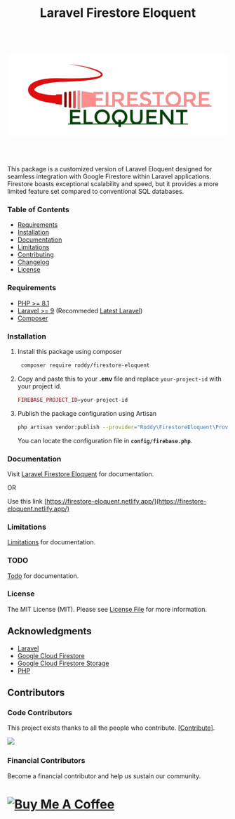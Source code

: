 <h1 align="center"> Laravel Firestore Eloquent</h1> <br>
<h1 align="center">

![Logo](img/logo.png)

</h1> <br>

This package is a customized version of Laravel Eloquent designed for seamless integration with Google Firestore within Laravel applications. Firestore boasts exceptional scalability and speed, but it provides a more limited feature set compared to conventional SQL databases.

### Table of Contents

- [Requirements](#requirements)
- [Installation](#installation)
- [Documentation](#documentation)
- [Limitations](#limitations)
- [Contributing](#contributing)
- [Changelog](#changelog)
- [License](#license)

### Requirements

- [PHP >= 8.1](https://php.net)
- [Laravel >= 9](https://laravel.com/docs/9.x) (Recommeded [Latest Laravel](https://laravel.com))
- [Composer](https://getcomposer.org/)

### Installation

1. Install this package using composer
   ```bash
    composer require roddy/firestore-eloquent
   ```
2. Copy and paste this to your **.env** file and replace `your-project-id` with your project id.

   ```php
   FIREBASE_PROJECT_ID=your-project-id
   ```

3. Publish the package configuration using Artisan
   ```bash
   php artisan vendor:publish --provider="Roddy\FirestoreEloquent\Providers\FModelProvider" --force
   ```
   You can locate the configuration file in **`config/firebase.php`**.

### Documentation

Visit [Laravel Firestore Eloquent](https://firestore-eloquent.netlify.app/) for documentation.

OR

Use this link [https://firestore-eloquent.netlify.app/](https://firestore-eloquent.netlify.app/)

### Limitations

[Limitations](https://firestore-eloquent.netlify.app/docs/limitations) for documentation.

### TODO

[Todo](https://firestore-eloquent.netlify.app/docs/todo) for documentation.

### License

The MIT License (MIT). Please see [License File](LICENSE.md) for more information.

## Acknowledgments

- [Laravel](https://laravel.com/)
- [Google Cloud Firestore](https://cloud.google.com/firestore/)
- [Google Cloud Firestore Storage](https://cloud.google.com/)
- [PHP](https://php.net)

## Contributors

### Code Contributors

This project exists thanks to all the people who contribute. [[Contribute](https://github.com/FreddyWhest/firestore-eloquent/graphs/contributors)].

<a href = "https://github.com/FreddyWhest/firestore-eloquent/graphs/contributors">
  <img src = "https://contrib.rocks/image?repo=FreddyWhest/firestore-eloquent"/>
</a>

### Financial Contributors

Become a financial contributor and help us sustain our community.

<h1>
  <a href="https://www.buymeacoffee.com/alfrednti" target="_blank">
  <img src="https://cdn.buymeacoffee.com/buttons/v2/default-red.png" alt="Buy Me A Coffee" width="150" />
  </a>
</h1>
